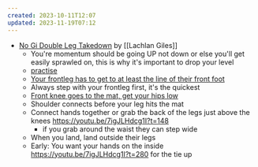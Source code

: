 ```yaml
---
created: 2023-10-11T12:07
updated: 2023-11-19T07:12
---
```

- [No Gi Double Leg Takedown](https://youtu.be/7igJLHdcg1I) by [[Lachlan Giles]]
	- You're momentum should be going UP not down or else you'll get easily sprawled on, this is why it's important to drop your level
	- [practise](https://youtu.be/7igJLHdcg1I?t=75)
	- [Your frontleg has to get to at least the line of their front foot](https://youtu.be/7igJLHdcg1I?t=89)
	- Always step with your frontleg first, it's the quickest
	- [Front knee goes to the mat, get your hips low](https://youtu.be/7igJLHdcg1I?t=120)
	- Shoulder connects before your leg hits the mat
	- Connect hands together or grab the back of the legs just above the knees https://youtu.be/7igJLHdcg1I?t=148
		- if you grab around the waist they can step wide
	- When you land, land outside their legs
	- Early: You want your hands on the inside https://youtu.be/7igJLHdcg1I?t=280 for the tie up